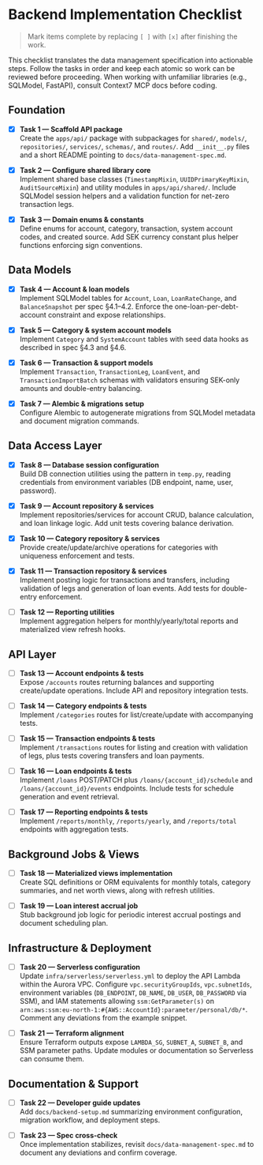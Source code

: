 # Backend Implementation Checklist

> Mark items complete by replacing `[ ]` with `[x]` after finishing the work.

This checklist translates the data management specification into actionable steps. Follow the tasks in order and keep each atomic so work can be reviewed before proceeding. When working with unfamiliar libraries (e.g., SQLModel, FastAPI), consult Context7 MCP docs before coding.

## Foundation

- [x] **Task 1 — Scaffold API package**  
       Create the `apps/api/` package with subpackages for `shared/`, `models/`, `repositories/`, `services/`, `schemas/`, and `routes/`. Add `__init__.py` files and a short README pointing to `docs/data-management-spec.md`.

- [x] **Task 2 — Configure shared library core**  
       Implement shared base classes (`TimestampMixin`, `UUIDPrimaryKeyMixin`, `AuditSourceMixin`) and utility modules in `apps/api/shared/`. Include SQLModel session helpers and a validation function for net-zero transaction legs.

- [x] **Task 3 — Domain enums & constants**  
       Define enums for account, category, transaction, system account codes, and created source. Add SEK currency constant plus helper functions enforcing sign conventions.

## Data Models

- [x] **Task 4 — Account & loan models**  
       Implement SQLModel tables for `Account`, `Loan`, `LoanRateChange`, and `BalanceSnapshot` per spec §4.1–4.2. Enforce the one-loan-per-debt-account constraint and expose relationships.

- [x] **Task 5 — Category & system account models**  
       Implement `Category` and `SystemAccount` tables with seed data hooks as described in spec §4.3 and §4.6.

- [x] **Task 6 — Transaction & support models**  
       Implement `Transaction`, `TransactionLeg`, `LoanEvent`, and `TransactionImportBatch` schemas with validators ensuring SEK-only amounts and double-entry balancing.

- [x] **Task 7 — Alembic & migrations setup**  
       Configure Alembic to autogenerate migrations from SQLModel metadata and document migration commands.

## Data Access Layer

- [x] **Task 8 — Database session configuration**  
       Build DB connection utilities using the pattern in `temp.py`, reading credentials from environment variables (DB endpoint, name, user, password).

- [x] **Task 9 — Account repository & services**  
       Implement repositories/services for account CRUD, balance calculation, and loan linkage logic. Add unit tests covering balance derivation.

- [x] **Task 10 — Category repository & services**  
       Provide create/update/archive operations for categories with uniqueness enforcement and tests.

- [x] **Task 11 — Transaction repository & services**  
       Implement posting logic for transactions and transfers, including validation of legs and generation of loan events. Add tests for double-entry enforcement.

- [ ] **Task 12 — Reporting utilities**  
       Implement aggregation helpers for monthly/yearly/total reports and materialized view refresh hooks.

## API Layer

- [ ] **Task 13 — Account endpoints & tests**  
       Expose `/accounts` routes returning balances and supporting create/update operations. Include API and repository integration tests.

- [ ] **Task 14 — Category endpoints & tests**  
       Implement `/categories` routes for list/create/update with accompanying tests.

- [ ] **Task 15 — Transaction endpoints & tests**  
       Implement `/transactions` routes for listing and creation with validation of legs, plus tests covering transfers and loan payments.

- [ ] **Task 16 — Loan endpoints & tests**  
       Implement `/loans` POST/PATCH plus `/loans/{account_id}/schedule` and `/loans/{account_id}/events` endpoints. Include tests for schedule generation and event retrieval.

- [ ] **Task 17 — Reporting endpoints & tests**  
       Implement `/reports/monthly`, `/reports/yearly`, and `/reports/total` endpoints with aggregation tests.

## Background Jobs & Views

- [ ] **Task 18 — Materialized views implementation**  
       Create SQL definitions or ORM equivalents for monthly totals, category summaries, and net worth views, along with refresh utilities.

- [ ] **Task 19 — Loan interest accrual job**  
       Stub background job logic for periodic interest accrual postings and document scheduling plan.

## Infrastructure & Deployment

- [ ] **Task 20 — Serverless configuration**  
       Update `infra/serverless/serverless.yml` to deploy the API Lambda within the Aurora VPC. Configure `vpc.securityGroupIds`, `vpc.subnetIds`, environment variables (`DB_ENDPOINT`, `DB_NAME`, `DB_USER`, `DB_PASSWORD` via SSM), and IAM statements allowing `ssm:GetParameter(s)` on `arn:aws:ssm:eu-north-1:#{AWS::AccountId}:parameter/personal/db/*`. Comment any deviations from the example snippet.

- [ ] **Task 21 — Terraform alignment**  
       Ensure Terraform outputs expose `LAMBDA_SG`, `SUBNET_A`, `SUBNET_B`, and SSM parameter paths. Update modules or documentation so Serverless can consume them.

## Documentation & Support

- [ ] **Task 22 — Developer guide updates**  
       Add `docs/backend-setup.md` summarizing environment configuration, migration workflow, and deployment steps.

- [ ] **Task 23 — Spec cross-check**  
       Once implementation stabilizes, revisit `docs/data-management-spec.md` to document any deviations and confirm coverage.
